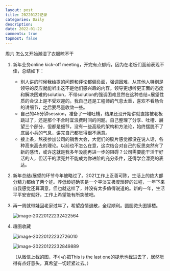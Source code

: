 ```yaml
---
layout: post
title: 20220122记录
categories: Daily
description: 
date: 2022-01-22
comments: true
topmost: false
---
```


周六 怎么又开始潮湿了衣服晾不干

1. 新年业务online kick-off meeting，开完有点郁闷，因为在老板们面前表现不佳，总结如下：

   - 别人讲的时候我给提的问题和评论都偏负面，强调困难，从其他人特别是领导的反应就能听出这不是他们感兴趣的内容。领导更想听更正面的态度和解决困难的solution，不带solution的强调困难显然在这种总结+展望性质的会议上是不受欢迎的。我自己还是工程师的气息太重，喜欢不看场合的讲细节，之后要尽量收敛一些。
   - 自己的45分钟session，准备了一堆吐槽，结果还没开始讲就直接被老板跳过了，还是那个不合时宜浪费时间的问题。自己整理了分享、吐槽、展望三个部分，但都是细节，没有一些高级的架构和方法论，始终摆脱不了底层小兵的气息，讲完自己都觉得很不满意。
   - 接上条，熬夜参加公司的销售大会，大佬们的胶片感觉都没在说人话，各种高来高去的理论。以前也不怎么在意，这次结合对自己的反思突然有了新的感悟，或许这就是我多年没能再进一步的阻碍？公司需要能干活干好活的人，但活干的漂亮并不能成为你进阶的充分条件，还得学会漂亮的表达。

2. 新年总结/展望的环节今年被略过了。2021工作上乏善可陈，生活上的绝大部分精力都给了两个娃。养低龄娃确实是一个平淡又极度琐碎的过程，一年下来自我感觉还算满意，但也就这样了，并没有太多值得说道的。新的一年，生活平平安安就好，工作上希望能有所突破吧。

3. 再一周就带娃回老家过年了，希望疫情退散，全程顺利。圆圆烫头图镇楼。

   ![image-20220122232422564](https://cdn.jsdelivr.net/gh/bong860313/MyImage/202201222324105.png)

4. 趣图收藏

   ![image-20220122232726010](https://cdn.jsdelivr.net/gh/bong860313/MyImage/202201222327263.png)

   ![image-20220122232849889](https://cdn.jsdelivr.net/gh/bong860313/MyImage/202201222328083.png)

   （从微信上截的图，不小心把This is the last one的提示也截进去了，居然觉得有点好意头，真希望一切赶紧过去。）
